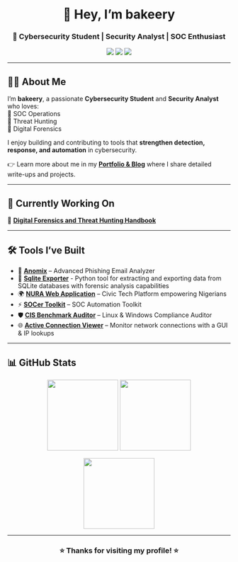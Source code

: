 <h1 align="center">👋 Hey, I’m <strong>bakeery</strong></h1>
<h3 align="center">🚀 Cybersecurity Student | Security Analyst | SOC Enthusiast</h3>

<p align="center">
  <a href="https://bakeery-portfolio.vercel.app/"><img src="https://img.shields.io/badge/🌐%20Portfolio-Blog-blue?style=for-the-badge&logo=github" /></a>
  <a href="https://github.com/ethic-bakeery"><img src="https://img.shields.io/github/followers/ethic-bakeery?label=Followers&logo=github&style=for-the-badge" /></a>
  <img src="https://komarev.com/ghpvc/?username=ethic-bakeery&label=Profile%20Views&color=brightgreen&style=for-the-badge" />
</p>

---

## 👨‍💻 About Me  
I’m **bakeery**, a passionate **Cybersecurity Student** and **Security Analyst** who loves:  
🔹 SOC Operations  
🔹 Threat Hunting  
🔹 Digital Forensics  

I enjoy building and contributing to tools that **strengthen detection, response, and automation** in cybersecurity.  

👉 Learn more about me in my [**Portfolio & Blog**](https://bakeery-portfolio.vercel.app/) where I share detailed write-ups and projects.  

---

## 📖 Currently Working On  
📘 [**Digital Forensics and Threat Hunting Handbook**](https://github.com/ethic-bakeery/DFI-TH-Handbook)  

---

## 🛠 Tools I’ve Built  
- 🔎 [**Anomix**](https://github.com/ethic-bakeery/anomix) – Advanced Phishing Email Analyzer
- 🔎 [**Sqlite Exporter**](https://github.com/ethic-bakeery/sqlite-forensic-exporter) - Python tool for extracting and exporting data from SQLite databases with forensic analysis capabilities
- 🌍 [**NURA Web Application**](https://github.com/ethic-bakeery/NURAwebapp) – Civic Tech Platform empowering Nigerians  
- ⚡ [**SOCer Toolkit**](https://github.com/ethic-bakeery/SOCer-Toolkit) – SOC Automation Toolkit  
- 🛡️ [**CIS Benchmark Auditor**](https://github.com/ethic-bakeery/linux-audit-script) – Linux & Windows Compliance Auditor  
- 🌐 [**Active Connection Viewer**](https://github.com/ethic-bakeery/active-connections-viewer) – Monitor network connections with a GUI & IP lookups  

---

## 📊 GitHub Stats  

<p align="center">
  <img src="https://github-readme-stats.vercel.app/api?username=ethic-bakeery&show_icons=true&theme=tokyonight" height="160px"/>
  <img src="https://github-readme-stats.vercel.app/api/top-langs/?username=ethic-bakeery&layout=compact&theme=tokyonight" height="160px"/>
</p>

<p align="center">
  <img src="https://github-readme-streak-stats.herokuapp.com/?user=ethic-bakeery&theme=tokyonight" height="160px"/>
</p>

---

<h3 align="center">⭐ Thanks for visiting my profile! ⭐</h3>
